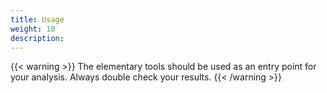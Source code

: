 ```yaml
---
title: Usage
weight: 10
description:
---
```



{{< warning >}}
The elementary tools should be used as an entry point for your analysis. 
Always double check your results. 
{{< /warning >}}



